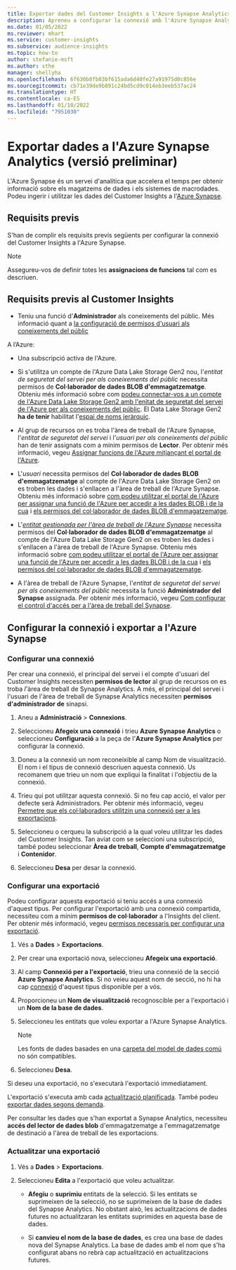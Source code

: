 ```yaml
---
title: Exportar dades del Customer Insights a l'Azure Synapse Analytics
description: Apreneu a configurar la connexió amb l'Azure Synapse Analytics.
ms.date: 01/05/2022
ms.reviewer: mhart
ms.service: customer-insights
ms.subservice: audience-insights
ms.topic: how-to
author: stefanie-msft
ms.author: sthe
manager: shellyha
ms.openlocfilehash: 6f630b8fb03bf615ada6d40fe27a91975d0c856e
ms.sourcegitcommit: cb71e39de9b891c24bd5cd9c014eb3eeb537ac24
ms.translationtype: HT
ms.contentlocale: ca-ES
ms.lasthandoff: 01/10/2022
ms.locfileid: "7951030"
---
```

# <a name="export-data-to-azure-synapse-analytics-preview"></a>Exportar dades a l'Azure Synapse Analytics (versió preliminar)

L'Azure Synapse és un servei d'analítica que accelera el temps per obtenir informació sobre els magatzems de dades i els sistemes de macrodades. Podeu ingerir i utilitzar les dades del Customer Insights a l'[Azure Synapse](/azure/synapse-analytics/overview-what-is).

## <a name="prerequisites"></a>Requisits previs

S'han de complir els requisits previs següents per configurar la connexió del Customer Insights a l'Azure Synapse.

> [!NOTE]
> Assegureu-vos de definir totes les **assignacions de funcions** tal com es descriuen.  

## <a name="prerequisites-in-customer-insights"></a>Requisits previs al Customer Insights

* Teniu una funció d'**Administrador** als coneixements del públic. Més informació quant a [la configuració de permisos d'usuari als coneixements del públic](permissions.md#assign-roles-and-permissions)

A l’Azure: 

- Una subscripció activa de l'Azure.

- Si s'utilitza un compte de l'Azure Data Lake Storage Gen2 nou, l'*entitat de seguretat del servei per als coneixements del públic* necessita permisos de **Col·laborador de dades BLOB d'emmagatzematge**. Obteniu més informació sobre com [podeu connectar-vos a un compte de l'Azure Data Lake Storage Gen2 amb l'enitat de seguretat del servei de l'Azure per als coneixements del públic](connect-service-principal.md). El Data Lake Storage Gen2 **ha de tenir** habilitat l'[espai de noms jeràrquic](/azure/storage/blobs/data-lake-storage-namespace).

- Al grup de recursos on es troba l'àrea de treball de l'Azure Synapse, l'*entitat de seguretat del servei* i l'*usuari per als coneixements del públic* han de tenir assignats com a mínim permisos de **Lector**. Per obtenir més informació, vegeu [Assignar funcions de l'Azure mitjançant el portal de l'Azure](/azure/role-based-access-control/role-assignments-portal).

- L'*usuari* necessita permisos del **Col·laborador de dades BLOB d'emmagatzematge** al compte de l'Azure Data Lake Storage Gen2 on es troben les dades i s'enllacen a l'àrea de treball de l'Azure Synapse. Obteniu més informació sobre [com podeu utilitzar el portal de l'Azure per assignar una funció de l'Azure per accedir a les dades BLOB i de la cua](/azure/storage/common/storage-auth-aad-rbac-portal) i [els permisos del col·laborador de dades BLOB d'emmagatzematge](/azure/role-based-access-control/built-in-roles#storage-blob-data-contributor).

- L'*[entitat gestionada per l'àrea de treball de l'Azure Synapse](/azure/synapse-analytics/security/synapse-workspace-managed-identity)* necessita permisos del **Col·laborador de dades BLOB d'emmagatzematge** al compte de l'Azure Data Lake Storage Gen2 on es troben les dades i s'enllacen a l'àrea de treball de l'Azure Synapse. Obteniu més informació sobre [com podeu utilitzar el portal de l'Azure per assignar una funció de l'Azure per accedir a les dades BLOB i de la cua](/azure/storage/common/storage-auth-aad-rbac-portal) i [els permisos del col·laborador de dades BLOB d'emmagatzematge](/azure/role-based-access-control/built-in-roles#storage-blob-data-contributor).

- A l'àrea de treball de l'Azure Synapse, l'*entitat de seguretat del servei per als coneixements del públic* necessita la funció **Administrador del Synapse** assignada. Per obtenir més informació, vegeu [Com configurar el control d'accés per a l'àrea de treball del Synapse](/azure/synapse-analytics/security/how-to-set-up-access-control).

## <a name="set-up-the-connection-and-export-to-azure-synapse"></a>Configurar la connexió i exportar a l'Azure Synapse

### <a name="configure-a-connection"></a>Configurar una connexió

Per crear una connexió, el principal del servei i el compte d'usuari del Customer Insights necessiten **permisos de lector** al grup de recursos on es troba *l*'àrea de treball de Synapse Analytics. A més, el principal del servei i l'usuari de l'àrea de treball de Synapse Analytics necessiten **permisos d'administrador de** sinapsi. 

1. Aneu a **Administració** > **Connexions**.

1. Seleccioneu **Afegeix una connexió** i trieu **Azure Synapse Analytics** o seleccioneu **Configuració** a la peça de l'**Azure Synapse Analytics** per configurar la connexió.

1. Doneu a la connexió un nom reconeixible al camp Nom de visualització. El nom i el tipus de connexió descriuen aquesta connexió. Us recomanem que trieu un nom que expliqui la finalitat i l'objectiu de la connexió.

1. Trieu qui pot utilitzar aquesta connexió. Si no feu cap acció, el valor per defecte serà Administradors. Per obtenir més informació, vegeu [Permetre que els col·laboradors utilitzin una connexió per a les exportacions](connections.md#allow-contributors-to-use-a-connection-for-exports).

1. Seleccioneu o cerqueu la subscripció a la qual voleu utilitzar les dades del Customer Insights. Tan aviat com se seleccioni una subscripció, també podeu seleccionar **Àrea de treball**, **Compte d'emmagatzematge** i **Contenidor**.

1. Seleccioneu **Desa** per desar la connexió.

### <a name="configure-an-export"></a>Configurar una exportació

Podeu configurar aquesta exportació si teniu accés a una connexió d'aquest tipus. Per configurar l'exportació amb una connexió compartida, necessiteu com a mínim **permisos de col·laborador** a l'Insights del client. Per obtenir més informació, vegeu [permisos necessaris per configurar una exportació](export-destinations.md#set-up-a-new-export).

1. Vés a **Dades** > **Exportacions**.

1. Per crear una exportació nova, seleccioneu **Afegeix una exportació**.

1. Al camp **Connexió per a l'exportació**, trieu una connexió de la secció **Azure Synapse Analytics**. Si no veieu aquest nom de secció, no hi ha cap [connexió](connections.md) d'aquest tipus disponible per a vós.

1. Proporcioneu un **Nom de visualització** recognoscible per a l'exportació i un **Nom de la base de dades**.

1. Seleccioneu les entitats que voleu exportar a l'Azure Synapse Analytics.
   > [!NOTE]
   > Les fonts de dades basades en una [carpeta del model de dades comú](connect-common-data-model.md) no són compatibles.

2. Seleccioneu **Desa**.

Si deseu una exportació, no s'executarà l'exportació immediatament.

L'exportació s'executa amb cada [actualització planificada](system.md#schedule-tab). També podeu [exportar dades segons demanda](export-destinations.md#run-exports-on-demand).

Per consultar les dades que s'han exportat a Synapse Analytics, necessiteu **accés del lector de dades blob** d'emmagatzematge a l'emmagatzematge de destinació a l'àrea de treball de les exportacions. 

### <a name="update-an-export"></a>Actualitzar una exportació

1. Vés a **Dades** > **Exportacions**.

1. Seleccioneu **Edita** a l'exportació que voleu actualitzar.

   - **Afegiu** o **suprimiu** entitats de la selecció. Si les entitats se suprimeixen de la selecció, no se suprimeixen de la base de dades del Synapse Analytics. No obstant això, les actualitzacions de dades futures no actualitzaran les entitats suprimides en aquesta base de dades.

   - Si **canvieu el nom de la base de dades**, es crea una base de dades nova del Synapse Analytics. La base de dades amb el nom que s'ha configurat abans no rebrà cap actualització en actualitzacions futures.
